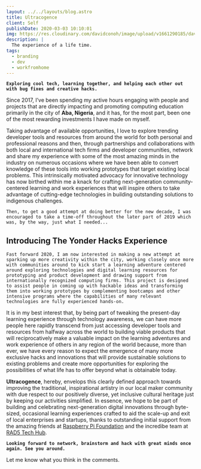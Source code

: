 ```yaml
---
layout: ../../layouts/blog.astro
title: Ultracogence
client: Self
publishDate: 2020-03-03 10:10:01
img: https://res.cloudinary.com/davidconoh/image/upload/v1661290185/davidconoh_blog_renders/ultracogence.png
description: |
  The experience of a life time.
tags:
  - branding
  - dev
  - workfromhome
---
```


**`Exploring cool tech, learning together, and helping each other out with bug fixes and creative hacks.`**

<!--more-->

Since 2017, I’ve been spending my active hours engaging with people and projects that are directly impacting and promoting computing education primarily in the city of **Aba, Nigeria**, and it has, for the most part, been one of the most rewarding investments I have made on myself.

Taking advantage of available opportunities, I love to explore trending developer tools and resources from around the world for both personal and professional reasons and then, through partnerships and collaborations with both local and international tech firms and developer communities, network and share my experience with some of the most amazing minds in the industry on numerous occasions where we have been able to convert knowledge of these tools into working prototypes that target existing local problems. This intrinsically motivated advocacy for innovative technology has now birthed within me a knack for crafting next-generation community-centered learning and work experiences that will inspire others to take advantage of cutting-edge technologies in building outstanding solutions to indigenous challenges.

`Then, to get a good attempt at doing better for the new decade, I was encouraged to take a time-off throughout the later part of 2019 which was, by the way, just what I needed...`

## Introducing The Yonder Hacks Experience
`Fast forward 2020, I am now interested in making a new attempt at sparking up more creativity within the city, working closely once more with communities around to kick start a learning adventure centered around exploring technologies and digital learning resources for prototyping and product development and drawing support from internationally recognized computing firms. This project is designed to assist people in coming up with hackable ideas and transforming them into working prototypes by complementing bootcamps and other intensive programs where the capabilities of many relevant technologies are fully experienced hands-on.`

It is in my best interest that, by being part of tweaking the present-day learning experience through technology awareness, we can have more people here rapidly transcend from just accessing developer tools and resources from halfway across the world to building viable products that will reciprocatively make a valuable impact on the learning adventures and work experience of others in any region of the world because, more than ever, we have every reason to expect the emergence of many more exclusive hacks and innovations that will provide sustainable solutions to existing problems and create more opportunities for exploring the possibilities of what life has to offer beyond what is obtainable today.

**Ultracogence**, hereby, envelops this clearly defined approach towards improving the traditional, inspirational artistry in our local maker community with due respect to our positively diverse, yet inclusive cultural heritage just by keeping our activities simplified. In essence, we hope to be part of building and celebrating next-generation digital innovations through byte-sized, occasional learning experiences crafted to aid the scale-up and exit of local enterprises and startups, thanks to outstanding initial support from the amazing friends at [Raspberry Pi Foundation](https://raspberrypi.org/) and the incredibe team at [RAD5 Tech Hub](https://rad5.com.ng).

**`Looking forward to network, brainstorm and hack with great minds once again. See you around.`**

Let me know what you think in the comments.